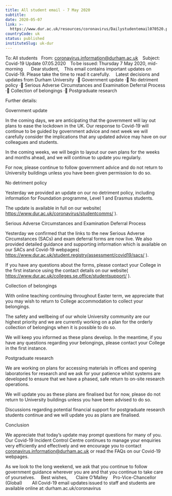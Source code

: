 ```yaml
---
title: All student email - 7 May 2020
subtitle: 
date: 2020-05-07
link: >-
  https://www.dur.ac.uk/resources/coronavirus/Dailystudentemail070520.pdf
countryCode: uk
status: published
instituteSlug: uk-dur
---
```

To: All students   
From: coronavirus.information@durham.ac.uk    
Subject: Covid-19 Update 07.05.2020    
To be issued: Thursday 7 May 2020, mid-morning   
    
Dear student,
   
This email contains important updates on Covid-19. Please take the time to read it carefully.  
  
Latest decisions and updates from Durham University 
· Government update
· No detriment policy
· Serious Adverse Circumstances and Examination Deferral Process
· Collection of belongings
· Postgraduate research

Further details:  

Government update

In the coming days, we are anticipating that the government will lay out plans to ease the lockdown in the UK. Our response to Covid-19 will continue to be guided by government advice and next week we will carefully consider the implications that any updated advice may have on our colleagues and students.

In the coming weeks, we will begin to layout our own plans for the weeks and months ahead, and we will continue to update you regularly.

For now, please continue to follow government advice and do not return to University buildings unless you have been given permission to do so.

No detriment policy

Yesterday we provided an update on our no detriment policy, including information for Foundation programme, Level 1 and Erasmus students.

The update is available in full on our website( https://www.dur.ac.uk/coronavirus/studentcomms/ ).

Serious Adverse Circumstances and Examination Deferral Process

Yesterday we confirmed that the links to the new Serious Adverse Circumstances (SACs) and exam deferral forms are now live. We also provided detailed guidance and supporting information which is available on our SACs and Covid-19 webpages( https://www.dur.ac.uk/student.registry/assessment/covid19/sacs/ ).

If you have any questions about the forms, please contact your College in the first instance using the contact details on our website( https://www.dur.ac.uk/colleges.se.office/studentsupport/ ).

Collection of belongings

With online teaching continuing throughout Easter term, we appreciate that you may wish to return to College accommodation to collect your belongings.

The safety and wellbeing of our whole University community are our highest priority and we are currently working on a plan for the orderly collection of belongings when it is possible to do so.

We will keep you informed as these plans develop. In the meantime, if you have any questions regarding your belongings, please contact your College in the first instance.

Postgraduate research

We are working on plans for accessing materials in offices and opening laboratories for research and we ask for your patience whilst systems are developed to ensure that we have a phased, safe return to on-site research operations.

We will update you as these plans are finalised but for now, please do not return to University buildings unless you have been advised to do so.

Discussions regarding potential financial support for postgraduate research students continue and we will update you as plans are finalised.

Conclusion   

We appreciate that today’s update may prompt questions for many of you. Our Covid-19 Incident Control Centre continues to manage your enquiries very efficiently and effectively and we encourage you to contact coronavirus.information@durham.ac.uk or read the FAQs on our Covid-19 webpages.

As we look to the long weekend, we ask that you continue to follow government guidance wherever you are and that you continue to take care of yourselves.
    
Best wishes,    
   
Claire O’Malley     
Pro-Vice-Chancellor (Global)     
    
All Covid-19 email updates issued to staff and students are available online at: durham.ac.uk/coronavirus    